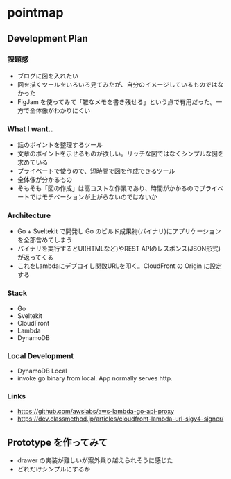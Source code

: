 # pointmap

## Development Plan
### 課題感
- ブログに図を入れたい
- 図を描くツールをいろいろ見てみたが、自分のイメージしているものではなかった
- FigJam を使ってみて「雑なメモを書き残せる」という点で有用だった。一方で全体像がわかりにくい

### What I want..
- 話のポイントを整理するツール
- 文章のポイントを示せるものが欲しい。リッチな図ではなくシンプルな図を求めている
- プライベートで使うので、短時間で図を作成できるツール
- 全体像が分かるもの
- そもそも「図の作成」は高コストな作業であり、時間がかかるのでプライベートではモチベーションが上がらないのではないか

### Architecture
- Go + Sveltekit で開発し Go のビルド成果物(バイナリ)にアプリケーションを全部含めてしまう
- バイナリを実行するとUI(HTMLなど)やREST APIのレスポンス(JSON形式)が返ってくる
- これをLambdaにデプロイし関数URLを叩く。CloudFront の Origin に設定する

### Stack
- Go
- Sveltekit
- CloudFront
- Lambda
- DynamoDB

### Local Development
- DynamoDB Local
- invoke go binary from local. App normally serves http.

### Links
- https://github.com/awslabs/aws-lambda-go-api-proxy
- https://dev.classmethod.jp/articles/cloudfront-lambda-url-sigv4-signer/

## Prototype を作ってみて
- drawer の実装が難しいが案外乗り越えられそうに感じた
- どれだけシンプルにするか
